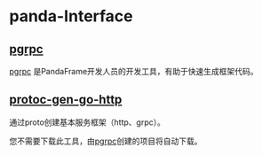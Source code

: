 # panda-Interface

## [pgrpc](./tool)

[pgrpc](./tool) 是PandaFrame开发人员的开发工具，有助于快速生成框架代码。

## [protoc-gen-go-http](./protoc-gen-go-http)

通过proto创建基本服务框架（http、grpc）。

您不需要下载此工具，由[pgrpc](./pgrpc)创建的项目将自动下载。

